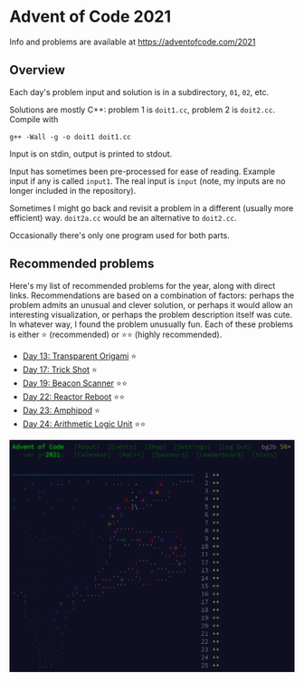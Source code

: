 # Advent of Code 2021

Info and problems are available at https://adventofcode.com/2021

## Overview

Each day's problem input and solution is in a subdirectory, `01`, `02`, etc.

Solutions are mostly C++: problem 1 is `doit1.cc`, problem 2 is `doit2.cc`.
Compile with
```
g++ -Wall -g -o doit1 doit1.cc
```
Input is on stdin, output is printed to stdout.

Input has sometimes been pre-processed for ease of reading.
Example input if any is called `input1`.
The real input is `input` (note, my inputs are no longer included in
the repository).

Sometimes I might go back and revisit a problem in a different
(usually more efficient) way.  `doit2a.cc` would be an alternative to
`doit2.cc`.

Occasionally there's only one program used for both parts.

## Recommended problems

Here's my list of recommended problems for the year, along
with direct links.  Recommendations are based on a combination of
factors: perhaps the problem admits an unusual and clever solution, or
perhaps it would allow an interesting visualization, or perhaps the
problem description itself was cute.  In whatever way, I found the
problem unusually fun.  Each of these problems is either ⭐
(recommended) or ⭐⭐ (highly recommended).

+ [Day 13: Transparent Origami](https://adventofcode.com/2021/day/13) ⭐
+ [Day 17: Trick Shot](https://adventofcode.com/2021/day/17) ⭐
+ [Day 19: Beacon Scanner](https://adventofcode.com/2021/day/19) ⭐⭐
+ [Day 22: Reactor Reboot](https://adventofcode.com/2021/day/22) ⭐⭐
+ [Day 23: Amphipod](https://adventofcode.com/2021/day/23) ⭐
+ [Day 24: Arithmetic Logic Unit](https://adventofcode.com/2021/day/24) ⭐⭐

![Advent calendar for 2021](advent.png)
